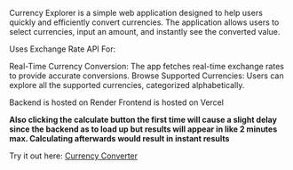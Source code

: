 Currency Explorer is a simple web application designed to help users quickly and efficiently convert currencies. The application allows users to select currencies, input an amount, and instantly see the converted value.





Uses Exchange Rate API For:





Real-Time Currency Conversion: The app fetches real-time exchange rates to provide accurate conversions.
Browse Supported Currencies: Users can explore all the supported currencies, categorized alphabetically.





Backend is hosted on Render 
Frontend is hosted on Vercel





**Also clicking the calculate button the first time will cause a slight delay since the backend as to load up but results will appear in like 2 minutes max. Calculating afterwards would result in instant results**


Try it out here: [Currency Converter](https://currency-explorer-gamma.vercel.app)
